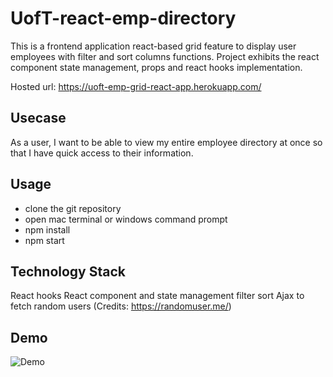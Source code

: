 # UofT-react-emp-directory
This is a frontend application react-based grid feature to display user employees with filter and sort columns functions. Project exhibits the react component state management, props and react hooks implementation.

Hosted url: https://uoft-emp-grid-react-app.herokuapp.com/

## Usecase
As a user, I want to be able to view my entire employee directory at once so that I have quick access to their information.

## Usage
* clone the git repository
* open mac terminal or windows command prompt
* npm install
* npm start

## Technology Stack
React hooks
React component and state management
filter
sort
Ajax to fetch random users (Credits: https://randomuser.me/)

## Demo
![Demo](public/assets/imgs/demo-emp-dir-react-app.gif)